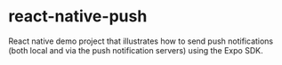# react-native-push

React native demo project that illustrates how to send push notifications (both local and via the push notification servers) using the Expo SDK.
